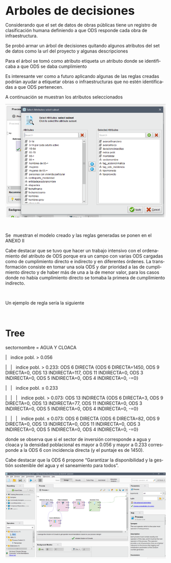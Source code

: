 <p dir="ltr" style="text-align: left;"></p>
<div>
    <h1><a name="_925iy67cld4v"></a></h1>
    
</div>
<p><b style="font-size: 2.34375rem;"><span lang="es">Arboles de decisiones</span></b><br></p>
<p><span lang="es">Considerando que el set de datos de obras públicas tiene un registro de clasificación
        humana definiendo a que ODS responde cada obra de infraestructura.</span></p>
<p><span lang="es">Se probó armar un árbol de decisiones quitando algunos atributos del set
        de datos como la url del proyecto y algunas descripciones</span></p>
<p><span lang="es">Para el árbol se tomó como atributo etiqueta un atributo donde se
        identificaba a que ODS se daba cumplimiento</span></p>
<p><span lang="es">Es interesante ver como a futuro aplicando algunas de las reglas creadas
        podrían ayudar a etiquetar obras o infraestructuras que no estén identificadas
        a que ODS pertenecen.</span></p>
<p><span lang="es">A continuación se muestran los atributos seleccionados</span></p>
<p><span lang="es"><img src="/scripts/decision-tree_ods-classification/imagenes/p1.png"<br></span></p>
<p><span lang="es">&nbsp;</span></p>
<p><span lang="es">Se &nbsp;muestran el modelo creado y
        las reglas generadas se ponen en el ANEXO II</span></p>
<p><span lang="es">Cabe destacar que se tuvo que hacer un trabajo intensivo con el
        ordenamiento del atributo de ODS porque era un campo con varias ODS cargadas
        como de cumplimiento directo e indirecto y en diferentes órdenes. La
        transformación consiste en tomar una sola ODS y dar prioridad a las de
        cumplimiento directo y de haber más de una a la de menor valor, para los casos
        donde no había cumplimiento directo se tomaba la primera de cumplimiento
        indirecto.</span></p>
<p><span lang="es">&nbsp;</span></p>
<p><span lang="es">Un ejemplo de regla sería la siguiente </span></p>
<p><span lang="es">&nbsp;</span></p>
<h1><span lang="es">Tree </span></h1>
    <p dir="ltr">sectornombre = AGUA Y CLOACA</p>
    <p dir="ltr">| &nbsp; indice pobl. &gt; 0.056</p>
    <p dir="ltr">| &nbsp; | &nbsp; indice pobl. &gt; 0.233: ODS 6 DIRECTA {ODS 6 DIRECTA=1450, ODS 9 DIRECTA=0, ODS 13 INDIRECTA=117, ODS 11 INDIRECTA=0, ODS 3 INDIRECTA=0, ODS 5 INDIRECTA=0, ODS 4 INDIRECTA=0, -=0}</p>
    <p dir="ltr">| &nbsp; | &nbsp; indice pobl. ≤ 0.233</p>
    <p dir="ltr">| &nbsp; | &nbsp; | &nbsp; indice pobl. &gt; 0.073: ODS 13 INDIRECTA {ODS 6 DIRECTA=3, ODS 9 DIRECTA=0, ODS 13 INDIRECTA=77, ODS 11 INDIRECTA=0, ODS 3 INDIRECTA=0, ODS 5 INDIRECTA=0, ODS 4 INDIRECTA=0, -=0}</p>
    <p dir="ltr">| &nbsp; | &nbsp; | &nbsp; indice pobl. ≤ 0.073: ODS 6 DIRECTA {ODS 6 DIRECTA=82, ODS 9 DIRECTA=0, ODS 13 INDIRECTA=0, ODS 11 INDIRECTA=0, ODS 3 INDIRECTA=0, ODS 5 INDIRECTA=0, ODS 4 INDIRECTA=0, -=0}</p>

<p><span lang="es">donde se observa que si el sector de inversión corresponde a agua y
        cloaca y la densidad poblacional es mayor a 0.056 y mayor a 0.233
        corresponde a la ODS 6 con incidencia directa (y el puntaje es de 1450). </span></p>
<p><span lang="es">Cabe destacar que la ODS 6 propone “Garantizar la disponibilidad y la
        gestión sostenible del agua y el saneamiento para todos”.</span></p>
<p><span lang="es"><img src="/scripts/decision-tree_ods-classification/imagenes/p2.png"<br></span></p>

<p><span lang="es">&nbsp;</span></p>
<p><span lang="es">&nbsp;</span></p>
<p><span lang="es">&nbsp;</span></p>
<p><span lang="es">&nbsp;</span></p>
<p><b><span lang="es">&nbsp;</span></b></p><br>
<p></p>
